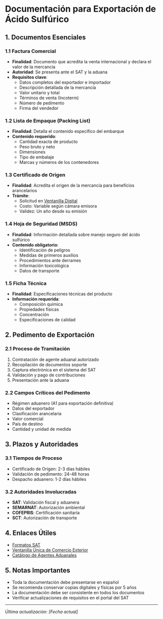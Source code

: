# Documentación para Exportación de Ácido Sulfúrico

## 1. Documentos Esenciales

### 1.1 Factura Comercial

- **Finalidad**: Documento que acredita la venta internacional y declara el
  valor de la mercancía
- **Autoridad**: Se presenta ante el SAT y la aduana
- **Requisitos clave**:
  - Datos completos del exportador e importador
  - Descripción detallada de la mercancía
  - Valor unitario y total
  - Términos de venta (Incoterm)
  - Número de pedimento
  - Firma del vendedor

### 1.2 Lista de Empaque (Packing List)

- **Finalidad**: Detalla el contenido específico del embarque
- **Contenido requerido**:
  - Cantidad exacta de producto
  - Peso bruto y neto
  - Dimensiones
  - Tipo de embalaje
  - Marcas y números de los contenedores

### 1.3 Certificado de Origen

- **Finalidad**: Acredita el origen de la mercancía para beneficios arancelarios
- **Trámite**:
  - Solicitud en [Ventanilla Digital](https://www.ventanillaunica.gob.mx)
  - Costo: Variable según cámara emisora
  - Validez: Un año desde su emisión

### 1.4 Hoja de Seguridad (MSDS)

- **Finalidad**: Información detallada sobre manejo seguro del ácido sulfúrico
- **Contenido obligatorio**:
  - Identificación de peligros
  - Medidas de primeros auxilios
  - Procedimientos ante derrames
  - Información toxicológica
  - Datos de transporte

### 1.5 Ficha Técnica

- **Finalidad**: Especificaciones técnicas del producto
- **Información requerida**:
  - Composición química
  - Propiedades físicas
  - Concentración
  - Especificaciones de calidad

## 2. Pedimento de Exportación

### 2.1 Proceso de Tramitación

1. Contratación de agente aduanal autorizado
2. Recopilación de documentos soporte
3. Captura electrónica en el sistema del SAT
4. Validación y pago de contribuciones
5. Presentación ante la aduana

### 2.2 Campos Críticos del Pedimento

- Régimen aduanero (A1 para exportación definitiva)
- Datos del exportador
- Clasificación arancelaria
- Valor comercial
- País de destino
- Cantidad y unidad de medida

## 3. Plazos y Autoridades

### 3.1 Tiempos de Proceso

- Certificado de Origen: 2-3 días hábiles
- Validación de pedimento: 24-48 horas
- Despacho aduanero: 1-2 días hábiles

### 3.2 Autoridades Involucradas

- **SAT**: Validación fiscal y aduanera
- **SEMARNAT**: Autorización ambiental
- **COFEPRIS**: Certificación sanitaria
- **SCT**: Autorización de transporte

## 4. Enlaces Útiles

- [Formatos SAT](https://www.sat.gob.mx/tramites/12827/presentacion-del-pedimento-de-importacion-y-exportacion)
- [Ventanilla Única de Comercio Exterior](https://www.ventanillaunica.gob.mx)
- [Catálogo de Agentes Aduanales](https://www.sat.gob.mx/aplicacion/81383/consulta-el-padron-de-agentes-aduanales)

## 5. Notas Importantes

- Toda la documentación debe presentarse en español
- Se recomienda conservar copias digitales y físicas por 5 años
- La documentación debe ser consistente en todos los documentos
- Verificar actualizaciones de requisitos en el portal del SAT

---

_Última actualización: [Fecha actual]_
